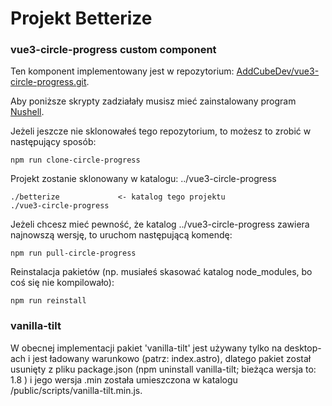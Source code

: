 # Projekt Betterize


### vue3-circle-progress custom component

Ten komponent implementowany jest w repozytorium: [AddCubeDev/vue3-circle-progress.git](https://github.com/AddCubeDev/vue3-circle-progress.git).

Aby poniższe skrypty zadziałały musisz mieć zainstalowany program [Nushell](https://www.nushell.sh).

Jeżeli jeszcze nie sklonowałeś tego repozytorium, to możesz to zrobić w następujący sposób:
```
npm run clone-circle-progress
```
Projekt zostanie sklonowany w katalogu: ../vue3-circle-progress
```
./betterize             <- katalog tego projektu
./vue3-circle-progress  
```

Jeżeli chcesz mieć pewność, że katalog ../vue3-circle-progress zawiera
najnowszą wersję, to uruchom następującą komendę:
```
npm run pull-circle-progress
```

Reinstalacja pakietów (np. musiałeś skasować katalog node_modules, bo coś się nie kompilowało):
```
npm run reinstall
```

### vanilla-tilt

W obecnej implementacji pakiet 'vanilla-tilt' jest używany tylko na desktop-ach
i jest ładowany warunkowo (patrz: index.astro), dlatego pakiet został usunięty z 
pliku package.json (npm uninstall vanilla-tilt; bieżąca wersja to: 1.8 )
i jego wersja .min została umieszczona w katalogu /public/scripts/vanilla-tilt.min.js.

